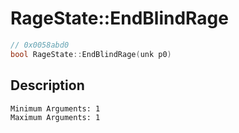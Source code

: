 # RageState::EndBlindRage
```c
// 0x0058abd0
bool RageState::EndBlindRage(unk p0)
```
## Description
```
Minimum Arguments: 1
Maximum Arguments: 1
```
